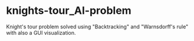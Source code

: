 # knights-tour_AI-problem
Knight's tour problem solved using "Backtracking" and "Warnsdorff's rule" with also a GUI visualization.

